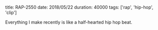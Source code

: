 title: RAP-2550
date: 2018/05/22
duration: 40000
tags: ['rap', 'hip-hop', 'clip']

Everything I make recently is like a half-hearted hip hop beat.
